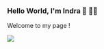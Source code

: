 ### Hello World, I'm Indra :wave: :man_teacher:
Welcome to my page !
<!--
**indraardianto/indraardianto** is a ✨ _special_ ✨ repository because its `README.md` (this file) appears on your GitHub profile.

Here are some ideas to get you started:

- 🔭 I’m currently working on ...
- 🌱 I’m currently learning ...
- 👯 I’m looking to collaborate on ...
- 🤔 I’m looking for help with ...
- 💬 Ask me about ...
- 📫 How to reach me: ...
- 😄 Pronouns: ...
- ⚡ Fun fact: ...
-->

 <img src="https://github-readme-stats.vercel.app/api/top-langs/?username=indraardianto&theme=dark#gh-dark-mode-only"/>
